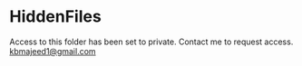 # HiddenFiles
Access to this folder has been set to private. Contact me to request access.
kbmajeed1@gmail.com
